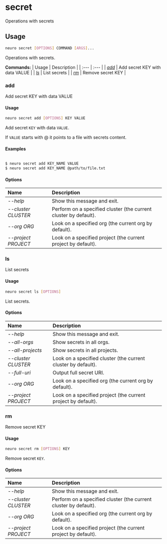 # secret

Operations with secrets

## Usage

```bash
neuro secret [OPTIONS] COMMAND [ARGS]...
```

Operations with secrets.

**Commands:**
| Usage | Description |
| :--- | :--- |
| [_add_](secret.md#add) | Add secret KEY with data VALUE |
| [_ls_](secret.md#ls) | List secrets |
| [_rm_](secret.md#rm) | Remove secret KEY |


### add

Add secret KEY with data VALUE


#### Usage

```bash
neuro secret add [OPTIONS] KEY VALUE
```

Add secret `KEY` with data `VALUE`.

If `VALUE` starts with @ it points to a
file with secrets content.

#### Examples

```bash

$ neuro secret add KEY_NAME VALUE
$ neuro secret add KEY_NAME @path/to/file.txt
```

#### Options

| Name | Description |
| :--- | :--- |
| _--help_ | Show this message and exit. |
| _--cluster CLUSTER_ | Perform on a specified cluster \(the current cluster by default\). |
| _--org ORG_ | Look on a specified org \(the current org by default\). |
| _--project PROJECT_ | Look on a specified project \(the current project by default\). |



### ls

List secrets


#### Usage

```bash
neuro secret ls [OPTIONS]
```

List secrets.

#### Options

| Name | Description |
| :--- | :--- |
| _--help_ | Show this message and exit. |
| _--all-orgs_ | Show secrets in all orgs. |
| _--all-projects_ | Show secrets in all projects. |
| _--cluster CLUSTER_ | Look on a specified cluster \(the current cluster by default\). |
| _--full-uri_ | Output full secret URI. |
| _--org ORG_ | Look on a specified org \(the current org by default\). |
| _--project PROJECT_ | Look on a specified project \(the current project by default\). |



### rm

Remove secret KEY


#### Usage

```bash
neuro secret rm [OPTIONS] KEY
```

Remove secret `KEY`.

#### Options

| Name | Description |
| :--- | :--- |
| _--help_ | Show this message and exit. |
| _--cluster CLUSTER_ | Perform on a specified cluster \(the current cluster by default\). |
| _--org ORG_ | Look on a specified org \(the current org by default\). |
| _--project PROJECT_ | Look on a specified project \(the current project by default\). |


